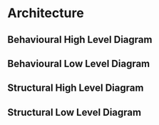 # Architecture
## Behavioural High Level Diagram
## Behavioural Low Level Diagram
## Structural High Level Diagram
## Structural Low Level Diagram
